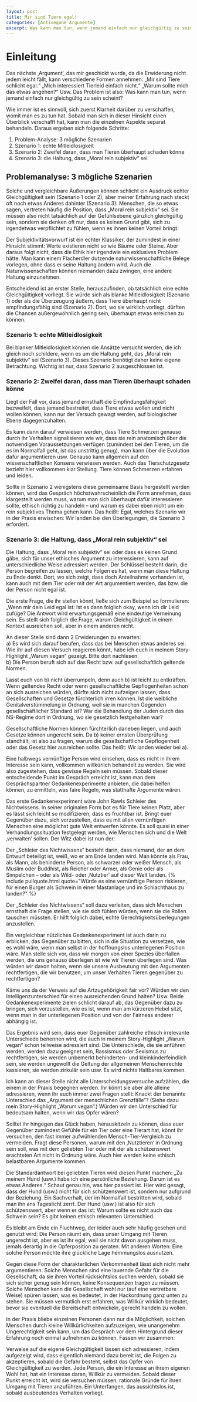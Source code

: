 ```yaml
---
layout: post
title: Mir sind Tiere egal!
categories: [Antivegane Argumente]
excerpt: Was kann man tun, wenn jemand einfach nur gleichgültig zu sein scheint?
---
```


# Einleitung 

Das nächste ‚Argument‘, das mir geschickt wurde, da die Erwiderung nicht jedem leicht fällt, kann verschiedene Formen annehmen:
„Mir sind Tiere schlicht egal.“ „Mich interessiert Tierleid einfach nicht.“ „Warum sollte mich das etwas angehen?“ Usw.
Das Problem ist also: Was kann man tun, wenn jemand einfach nur gleichgültig zu sein scheint?

Wie immer ist es sinnvoll, sich zuerst Klarheit darüber zu verschaffen, womit man es zu tun hat.
Sobald man sich in dieser Hinsicht einen Überblick verschafft hat, kann man die einzelnen Aspekte separat behandeln. Daraus ergeben sich folgende Schritte:
1. Problem-Analyse: 3 mögliche Szenarien
2. Szenario 1: echte Mitleidlosigkeit
3. Szenario 2: Zweifel daran, dass man Tieren überhaupt schaden könne
4. Szenario 3: die Haltung, dass „Moral rein subjektiv“ sei

## Problemanalyse: 3 mögliche Szenarien
Solche und vergleichbare Äußerungen können schlicht ein Ausdruck echter Gleichgültigkeit sein (Szenario 1 oder 2), aber meiner Erfahrung nach steckt oft noch etwas Anderes dahinter (Szenario 3): Menschen, die so etwas sagen, vertreten häufig die Position, dass „Moral rein subjektiv“ sei. Sie müssen also nicht tatsächlich auf der Gefühlsebene gänzlich gleichgültig sein, sondern sie denken oft nur, dass es keinen Grund gibt, sich zu irgendetwas verpflichtet zu fühlen, wenn es ihnen keinen Vorteil bringt.

Der Subjektivitätsvorwurf ist ein echter Klassiker, der zumindest in einer Hinsicht stimmt: Werte existieren nicht so wie Bäume oder Steine. 
Aber daraus folgt nicht, dass die Ethik hier irgendwie ein exklusives Problem hätte. Man kann einem Flacherdler dutzende naturwissenschaftliche Belege vorlegen, ohne dass er seine Haltung ändern wird. Auch die Naturwissenschaften können niemanden dazu zwingen, eine andere Haltung einzunehmen.

Entscheidend ist an erster Stelle, herauszufinden, ob tatsächlich eine echte Gleichgültigkeit vorliegt. Sie würde sich als blanke Mitleidlosigkeit (Szenario 1) oder als die Überzeugung äußern, dass Tiere überhaupt nicht empfindungsfähig sind (Szenario 2).
Dort, wo sie wirklich vorliegt, dürften die Chancen außergewöhnlich gering sein, überhaupt etwas erreichen zu können.

### Szenario 1: echte Mitleidlosigkeit
Bei blanker Mitleidlosigkeit können die Ansätze versucht werden, die ich gleich noch schildere, wenn es um die Haltung geht, das „Moral rein subjektiv“ sei (Szenario 3). 
Dieses Szenario benötigt daher keine eigene Betrachtung. Wichtig ist nur, dass Szenario 2 ausgeschlossen ist.

### Szenario 2: Zweifel daran, dass man Tieren überhaupt schaden könne
Liegt der Fall vor, dass jemand ernsthaft die Empfindungsfähigkeit bezweifelt, dass jemand bestreitet, dass Tiere etwas wollen und nicht wollen können, kann nur der Versuch gewagt werden, auf biologischer Ebene dagegenzuhalten.
 
Es kann dann darauf verwiesen werden, dass Tiere Schmerzen genauso durch ihr Verhalten signalisieren wie wir, dass sie rein anatomisch über die notwendigen Voraussetzungen verfügen (zumindest bei den Tieren, um die es im Normalfall geht, ist das unstrittig genug), man kann über die Evolution dafür argumentieren usw.
Genauso kann allgemein auf den wissenschaftlichen Konsens verwiesen werden. Auch das Tierschutzgesetz bezieht hier vollkommen klar Stellung. Tiere können Schmerzen erfahren und leiden.

Sollte in Szenario 2 wenigstens diese gemeinsame Basis hergestellt werden können, wird das Gespräch höchstwahrscheinlich die Form annehmen, dass klargestellt werden muss, warum man sich überhaupt dafür interessieren sollte, ethisch richtig zu handeln – und warum es dabei eben nicht um ein rein subjektives Thema gehen kann.
Das heißt: Egal, welches Szenario wir in der Praxis erwischen: Wir landen bei den Überlegungen, die Szenario 3 erfordert.

### Szenario 3: die Haltung, dass „Moral rein subjektiv“ sei
Die Haltung, dass „Moral rein subjektiv“ sei oder dass es keinen Grund gäbe, sich für unser ethisches Argument zu interessieren, kann auf unterschiedliche Weise adressiert werden.
Der Schlüssel besteht darin, die Person begreifen zu lassen, welche Folgen es hat, wenn man diese Haltung zu Ende denkt. Dort, wo sich zeigt, dass doch Anteilnahme vorhanden ist, kann auch mit dem Tier oder mit der Art argumentiert werden, das bzw. die der Person nicht egal ist.

Die erste Frage, die ihr stellen könnt, ließe sich zum Beispiel so formulieren: „Wenn mir dein Leid egal ist: Ist es dann folglich okay, wenn ich dir Leid zufüge?
Die Antwort wird erwartungsgemäß eine eindeutige Verneinung sein. Es stellt sich folglich die Frage, warum Gleichgültigkeit in einem Kontext ausreichen soll, aber in einem anderen nicht.

An dieser Stelle sind dann 2 Erwiderungen zu erwarten:  
a) Es wird sich darauf berufen, dass das bei Menschen etwas anderes sei. Wie ihr auf diesen Versuch reagieren könnt, habe ich euch in meinem Story-Highlight „Warum vegan“ gezeigt. Bitte dort nachlesen.  
b) Die Person beruft sich auf das Recht bzw. auf gesellschaftlich geltende Normen.

Lasst euch von b) nicht überrumpeln, denn auch b) ist leicht zu entkräften. Wenn geltendes Recht oder wenn gesellschaftliche Gepflogenheiten schon an sich ausreichen würden, dürfte sich nicht aufzeigen lassen, dass Gesellschaften und Gesetze fürchterlich irren können.
Ist die weibliche Genitalverstümmelung in Ordnung, weil sie in manchen Gegenden gesellschaftlicher Standard ist? War die Behandlung der Juden durch das NS-Regime dort in Ordnung, wo sie gesetzlich festgehalten war?
 
Gesellschaftliche Normen können fürchterlich daneben liegen, und auch Gesetze können ungerecht sein. Da b) keiner ernsten Überprüfung standhält, ist also zu fragen, warum die gesellschaftliche Gepflogenheit oder das Gesetz hier ausreichen sollte. Das heißt: Wir landen wieder bei a).

Eine halbwegs vernünftige Person wird einsehen, dass es nicht in ihrem Interesse sein kann, vollkommen willkürlich behandelt zu werden. Sie wird also zugestehen, dass gewisse Regeln sein müssen.
Sobald dieser entscheidende Punkt im Gespräch erreicht ist, kann man dem Gesprächspartner Gedankenexperimente anbieten, die dabei helfen können, zu ermitteln, was faire Regeln, was statthafte Argumente wären.

Das erste Gedankenexperiment wäre John Rawls Schleier des Nichtwissens. In seiner originalen Form bot es für Tiere keinen Platz, aber es lässt sich leicht so modifizieren, dass es fruchtbar ist. Bringt euer Gegenüber dazu, sich vorzustellen, dass es mit allen vernünftigen Menschen eine möglichst gute Welt entwerfen könnte. Es soll quasi in einer Verhandlungssituation festgelegt werden, wie Menschen sich und die Welt ‚verwalten‘ sollen. Der Witz dabei ist nun der:

Der „Schleier des Nichtwissens“ besteht darin, dass niemand, der an dem Entwurf beteiligt ist, weiß, wo er am Ende landen wird. Man könnte als Frau, als Mann, als behinderte Person, als schwarzer oder weißer Mensch, als Muslim oder Buddhist, als Reicher oder Armer, als Genie oder als Simpelchen – oder als Wild- oder ‚Nutztier‘ auf dieser Welt landen.
{% include pullquote.html quote="Würde es eine vernünftige Person riskieren, für einen Burger als Schwein in einer Mastanlage und im Schlachthaus zu landen?" %}
 
Der „Schleier des Nichtwissens“ soll dazu verleiten, dass sich Menschen ernsthaft die Frage stellen, wie sie sich fühlen würden, wenn sie die Rollen tauschen müssten. Er hilft folglich dabei, echte Gerechtigkeitsüberlegungen anzustellen.

Ein vergleichbar nützliches Gedankenexperiment ist auch darin zu erblicken, das Gegenüber zu bitten, sich in die Situation zu versetzen, wie es wohl wäre, wenn man selbst in der hoffnungslos unterlegenen Position wäre. Man stelle sich vor, dass wir morgen von einer Spezies überfallen werden, die uns genauso überlegen ist wie wir Tieren überlegen sind. 
Was würden wir davon halten, wenn sie unsere Ausbeutung mit den Argumenten rechtfertigen, die wir benutzen, um unser Verhalten Tieren gegenüber zu rechtfertigen?

Käme uns da der Verweis auf die Artzugehörigkeit fair vor? Würden wir den Intelligenzunterschied für einen ausreichenden Grund halten? Usw.
Beide Gedankenexperimente zielen schlicht darauf ab, das Gegenüber dazu zu bringen, sich vorzustellen, wie es ist, wenn man am kürzeren Hebel sitzt, wenn man in der unterlegenen Position und von der Fairness anderer abhängig ist. 

Das Ergebnis wird sein, dass euer Gegenüber zahlreiche ethisch irrelevante Unterschiede benennen wird, die auch in meinem Story-Highlight „Warum vegan“ schon teilweise adressiert sind. 
Die Unterschiede, die sie anführen werden, werden dazu geeignet sein, Rassismus oder Sexismus zu rechtfertigen, sie werden unbemerkt behinderten- und kleinkinderfeindlich sein, sie werden ungewollt die Geltung der allgemeinen Menschenrechte kassieren, sie werden zirkulär sein usw. Es wird nichts Haltbares kommen.

Ich kann an dieser Stelle nicht alle Unterscheidungsversuche aufzählen, die einem in der Praxis begegnen werden. Ihr könnt sie aber alle alleine adressieren, wenn ihr euch immer zwei Fragen stellt:
Knackt der benannte Unterschied das „Argument der menschlichen Grenzfälle“? (Siehe dazu mein Story-Highlight „Warum vegan“.)
Würden wir den Unterschied für bedeutsam halten, wenn wir das Opfer wären?

Solltet ihr hingegen das Glück haben, herauskitzeln zu können, dass euer Gegenüber zumindest Gefühle für ein Tier oder eine Tierart hat, könnt ihr versuchen, den fast immer aufwühlenden Mensch-Tier-Vergleich zu vermeiden. Fragt diese Personen, warum mit den ‚Nutztieren‘ in Ordnung sein soll, was mit dem geliebten Tier oder mit der als schützenswert erachteten Art nicht in Ordnung wäre. Auch hier werden keine ethisch belastbaren Argumente kommen.

Die Standardantwort bei geliebten Tieren wird diesen Punkt machen: „Zu meinem Hund (usw.) habe ich eine persönliche Beziehung. Darum ist es etwas Anderes.“
Schaut genau hin, was hier passiert ist. Hier wird gesagt, dass der Hund (usw.) nicht für sich schützenswert ist, sondern nur aufgrund der Beziehung. Ein Sachverhalt, der im Normalfall bestritten wird, sobald man ihn ans Tageslicht zerrt. Der Hund (usw.) ist also für sich schützenswert, aber wenn er das ist: Warum sollte es nicht auch das Schwein sein? Es gibt keinen ethisch relevanten Unterschied.

Es bleibt am Ende ein Fluchtweg, der leider auch sehr häufig gesehen und genutzt wird: Die Person räumt ein, dass unser Umgang mit Tieren ungerecht ist, aber es ist ihr egal, weil sie nicht davon ausgehen muss, jemals derartig in die Opferposition zu geraten.
Mit anderen Worten: Eine solche Person möchte ihre glückliche Lage hemmungslos ausnutzen.

Gegen diese Form der charakterlichen Verkommenheit lässt sich nicht mehr argumentieren. Solche Menschen sind eine lauernde Gefahr für die Gesellschaft, da sie ihren Vorteil rücksichtslos suchen werden, sobald sie sich sicher genug sein können, keine Konsequenzen tragen zu müssen.
Solche Menschen kann die Gesellschaft  wohl nur (auf eine vertretbare Weise) spüren lassen, was es bedeutet, in der Hackordnung ganz unten zu stehen. Sie müssen vermutlich erst erfahren, was Willkür wirklich bedeutet, bevor sie eventuell die Bereitschaft entwickeln, gerecht handeln zu wollen.

In der Praxis bliebe einzelnen Personen dann nur die Möglichkeit, solchen Menschen durch kleine Willkürlichkeiten aufzuzeigen, wie unangenehm Ungerechtigkeit sein kann, um das Gespräch vor dem Hintergrund dieser Erfahrung noch einmal aufnehmen zu können.
Fassen wir zusammen:

Verweise auf die eigene Gleichgültigkeit lassen sich adressieren, indem aufgezeigt wird, dass eigentlich niemand dazu bereit ist, die Folgen zu akzeptieren, sobald die Gefahr besteht, selbst das Opfer von Gleichgültigkeit zu werden. Jede Person, die ein Interesse an ihrem eigenen Wohl hat, hat ein Interesse daran, Willkür zu vermeiden. Sobald dieser Punkt erreicht ist, wird sie versuchen müssen, rationale Gründe für ihren Umgang mit Tieren anzuführen.
Ein Unterfangen, das aussichtslos ist, sobald ausbeutendes Verhalten vorliegt.
